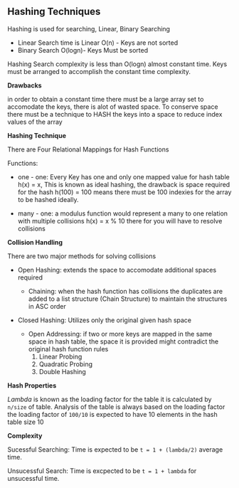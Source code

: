 ## Hashing Techniques

Hashing is used for searching, Linear, Binary Searching 

* Linear Search time is Linear O(n) - Keys are not sorted
* Binary Search O(logn)- Keys Must be sorted

Hashing Search complexity is less than O(logn) almost constant time. Keys must be arranged to accomplish the constant time complexity. 

**Drawbacks**

in order to obtain a constant time there must be a large array set to accomodate the keys, there is alot of wasted space. To conserve space there must be a technique to HASH the keys into a space to reduce index values of the array

**Hashing Technique**

There are Four Relational Mappings for Hash Functions

Functions: 

* one - one: Every Key has one and only one mapped value for hash table h(x) = x, This is known as ideal hashing, the drawback is space required for the hash h(100) = 100 means there must be 100 indexies for the array to be hashed ideally.

* many - one: a modulus function would represent a many to one relation with multiple collisions h(x) = x % 10 there for you will have to resolve collisions

**Collision Handling**

There are two major methods for solving collisions

* Open Hashing: extends the space to accomodate additional spaces required
    * Chaining: when the hash function has collisions the duplicates are added to a list structure (Chain Structure) to maintain the structures in ASC order

* Closed Hashing: Utilizes only the original given hash space
    * Open Addressing: if two or more keys are mapped in the same space in hash table, the space it is provided might contradict the original hash function rules
        1. Linear Probing
        2. Quadratic Probing
        3. Double Hashing

**Hash Properties**

*Lambda* is known as the loading factor for the table it is calculated by `n/size` of table. Analysis of the table is always based on the loading factor the loading factor of `100/10` is expected to have 10 elements in the hash table size 10

**Complexity**

Sucessful Searching: Time is expected to be `t = 1 + (lambda/2)` average time.

Unsucessful Search: Time is excpected to be `t = 1 + lambda` for unsucessful time.
